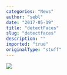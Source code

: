 ```yaml
---
categories: "News"
author: "sebl"
date: "2017-05-19"
title: "detectFaces"
slug: "detectfaces"
description: ""
imported: "true"
originalType: "stuff"
---
```



![](GCA.PNG) 

